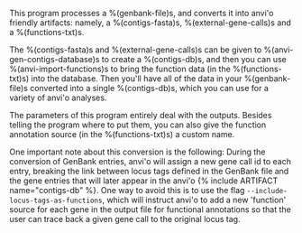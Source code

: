 This program processes a %(genbank-file)s, and converts it into anvi'o friendly artifacts: namely, a %(contigs-fasta)s, %(external-gene-calls)s and a %(functions-txt)s.

The %(contigs-fasta)s and %(external-gene-calls)s can be given to %(anvi-gen-contigs-database)s to create a %(contigs-db)s, and then you can use %(anvi-import-functions)s to bring the function data (in the %(functions-txt)s) into the database. Then you'll have all of the data in your %(genbank-file)s converted into a single %(contigs-db)s, which you can use for a variety of anvi'o analyses.

The parameters of this program entirely deal with the outputs. Besides telling the program where to put them, you can also give the function annotation source (in the %(functions-txt)s) a custom name.

One important note about this conversion is the following: During the conversion of GenBank entries, anvi'o will assign a new gene call id to each entry, breaking the link between locus tags defined in the GenBank file and the gene entries that will later appear in the anvi'o {% include ARTIFACT name="contigs-db" %}. One way to avoid this is to use the flag `--include-locus-tags-as-functions`, which will instruct anvi'o to add a new 'function' source for each gene in the output file for functional annotations so that the user can trace back a given gene call to the original locus tag.
